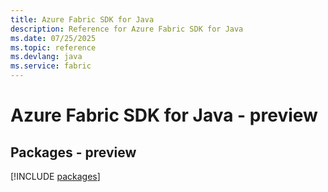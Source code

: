 ```yaml
---
title: Azure Fabric SDK for Java
description: Reference for Azure Fabric SDK for Java
ms.date: 07/25/2025
ms.topic: reference
ms.devlang: java
ms.service: fabric
---
```

# Azure Fabric SDK for Java - preview
## Packages - preview
[!INCLUDE [packages](fabric-index.md)]